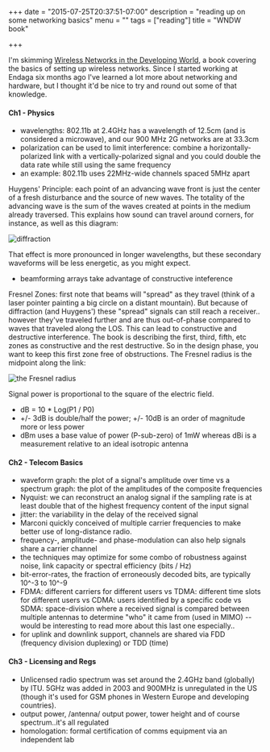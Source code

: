 +++
date = "2015-07-25T20:37:51-07:00"
description = "reading up on some networking basics"
menu = ""
tags = ["reading"]
title = "WNDW book"

+++


I'm skimming [Wireless Networks in the Developing World](http://wndw.net/book.html),
a book covering the basics of setting up wireless networks.
Since I started working at Endaga six months ago
I've learned a lot more about networking and hardware,
but I thought it'd be nice to try and round out some of that knowledge.


#### Ch1 - Physics

* wavelengths: 802.11b at 2.4GHz has a wavelength of 12.5cm (and is considered a microwave),
and our 900 MHz 2G networks are at 33.3cm
* polarization can be used to limit interference:
combine a horizontally-polarized link with a vertically-polarized signal
and you could double the data rate while still using the same frequency
* an example: 802.11b uses 22MHz-wide channels spaced 5MHz apart

Huygens' Principle: each point of an advancing wave front
is just the center of a fresh disturbance and the source of new waves.
The totality of the advancing wave is the sum of the waves created
at points in the medium already traversed.
This explains how sound can travel around corners, for instance,
as well as this diagram:

![diffraction](/img/diffraction.png)

That effect is more pronounced in longer wavelengths,
but these secondary waveforms will be less energetic, as you might expect.

* beamforming arrays take advantage of constructive inteference

Fresnel Zones: first note that beams will "spread" as they travel
(think of a laser pointer painting a big circle on a distant mountain).
But because of diffraction (and Huygens')
these "spread" signals can still reach a receiver..
however they've traveled further and are thus out-of-phase
compared to waves that traveled along the LOS.
This can lead to constructive and destructive interference.
The book is describing the first, third, fifth, etc zones
as constructive and the rest destructive.
So in the design phase, you want to keep this first zone free of obstructions.
The Fresnel radius is the midpoint along the link:

![the Fresnel radius](/img/fresnel-radius.png)

Signal power is proportional to the square of the electric field.

* dB = 10 * Log(P1 / P0)
* +/- 3dB is double/half the power; +/- 10dB is an order of magnitude more or less power
* dBm uses a base value of power (P-sub-zero) of 1mW
whereas dBi is a measurement relative to an ideal isotropic antenna


#### Ch2 - Telecom Basics

* waveform graph: the plot of a signal's amplitude over time
vs a spectrum graph: the plot of the amplitudes of the composite frequencies
* Nyquist: we can reconstruct an analog signal if the sampling rate is
at least double that of the highest frequency content of the input signal
* jitter: the variability in the delay of the received signal
* Marconi quickly conceived of multiple carrier frequencies
to make better use of long-distance radio.
* frequency-, amplitude- and phase-modulation can also help signals share a carrier channel
* the techniques may optimize for some combo of
robustness against noise, link capacity or spectral efficiency (bits / Hz)
* bit-error-rates, the fraction of erroneously decoded bits,
are typically 10^-3 to 10^-9
* FDMA: different carriers for different users vs
TDMA: different time slots for different users vs
CDMA: users identified by a specific code vs
SDMA: space-division where a received signal is compared between
multiple antennas to determine "who" it came from (used in MIMO)
-- would be interesting to read more about this last one especially..
* for uplink and downlink support, channels are shared via
FDD (frequency division duplexing) or TDD (time)


#### Ch3 - Licensing and Regs
* Unlicensed radio spectrum was set around the 2.4GHz band (globally) by ITU.
5GHz was added in 2003 and 900MHz is unregulated in the US
(though it's used for GSM phones in Western Europe and developing countries).
* output power, /antenna/ output power, tower height
and of course spectrum..it's all regulated
* homologation: formal certification of comms equipment via an independent lab
